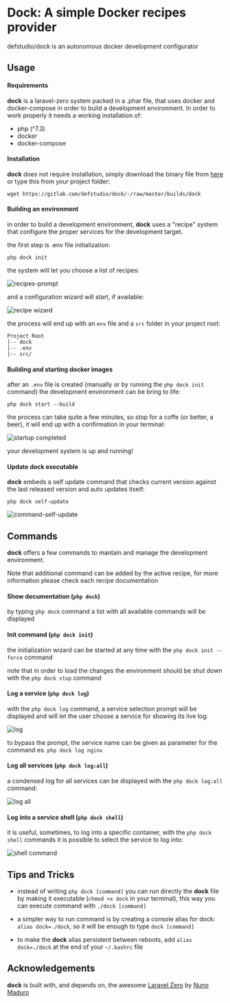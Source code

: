 # Dock: A simple Docker recipes provider

defstudio/dock is an autonomous docker development configurator


## Usage

#### Requirements

**dock** is a laravel-zero system packed in a .phar file, that uses docker and docker-compose in order to build a development environment. In order to work properly it needs a working installation of:
- php (^7.3)
- docker
- docker-compose



#### Installation 

**dock** does not require installation, simply download the binary file from [here](https://gitlab.com/defstudio/dock/-/raw/master/builds/dock) or type this from your project folder:

```shell script
wget https://gitlab.com/defstudio/dock/-/raw/master/builds/dock
```



#### Building an environment

in order to build a development environment, **dock** uses a "recipe" system that configure the proper services for the development target.

the first step is .env file initialization:

```shell script
php dock init
```

the system will let you choose a list of recipes:

![recipes-prompt](https://gitlab.com/defstudio/dock/-/raw/master/docs/images/recipes-prompt.jpg)

and a configuration wizard will start, if available:

![recipe wizard](https://gitlab.com/defstudio/dock/-/raw/master/docs/images/recipes-wizard.jpg)

the process will end up with an `env` file and a `src` folder in your project root:

```
Project Root
|-- dock
|-- .env
|-- src/
```



#### Building and starting docker images

after an `.env` file is created (manually or by running the `php dock init` command) the development environment can be bring to life:

```shell script
php dock start --build
```

the process can take quite a few minutes, so stop for a coffe (or better, a beer), it will end up with a confirmation in your terminal:

![startup completed](https://gitlab.com/defstudio/dock/-/raw/master/docs/images/recipes-start-done.jpg)

your development system is up and running!



#### Update **dock** executable

**dock** embeds a self update command that checks current version against the last released version and auto updates itself:

```shell script
php dock self-update
```

![command-self-update](https://gitlab.com/defstudio/dock/-/raw/master/docs/images/commands-self-update.jpg)



## Commands

**dock** offers a few commands to mantain and manage the development environment. 

Note that additional command can be added by the active recipe, for more information please check each recipe documentation



#### Show documentation (`php dock`)

by typing `php dock` command a list with all available commands will be displayed



#### Init command (`php dock init`)

the initialization wizard can be started at any time with the `php dock init --force` command

note that in order to load the changes the environment should be shut down with the `php dock stop` command



#### Log a service (`php dock log`)

with the `php dock log` command, a service selection prompt will be displayed and will let the user choose a service for showing its live log:

![log](https://gitlab.com/defstudio/dock/-/raw/master/docs/images/commands-log.jpg)

to bypass the prompt, the service name can be given as parameter for the command es. `php dock log nginx`



#### Log all services (`php dock log:all`)

a condensed log for all services can be displayed with the `php dock log:all` command:

![log all](https://gitlab.com/defstudio/dock/-/raw/master/docs/images/commands-log-all.jpg)



#### Log into a service shell (`php dock shell`)

it is useful, sometimes, to log into a specific container, with the `php dock shell` commands it is possible to select the service to log into:

![shell command](https://gitlab.com/defstudio/dock/-/raw/master/docs/images/commands-shell.jpg)


## Tips and Tricks

- instead of writing `php dock [command]` you can run directly the **dock** file by making it executable (`chmod +x dock` in your terminal), this way you can execute command with `./dock [command]`

- a simpler way to run command is by creating a console alias for dock: `alias dock=./dock`, so it will be enough to type `dock [command]`

- to make the **dock** alias persistent between reboots, add `alias dock=./dock` at the end of your `~/.bashrc` file


## Acknowledgements

**dock** is built with, and depends on, the awesome [Laravel Zero](https://laravel-zero.com/) by [Nuno Maduro](https://github.com/nunomaduro) 
